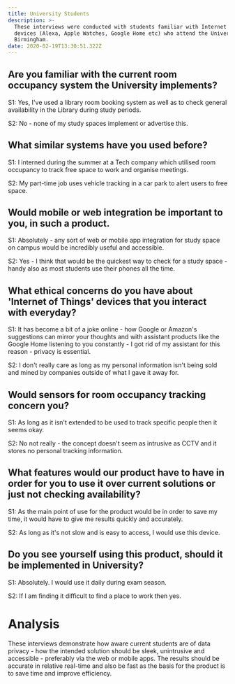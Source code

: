 ```yaml
---
title: University Students
description: >-
  These interviews were conducted with students familiar with Internet of Things
  devices (Alexa, Apple Watches, Google Home etc) who attend the University of
  Birmingham.
date: 2020-02-19T13:30:51.322Z
---
```

## Are you familiar with the current room occupancy system the University implements?

S1: Yes, I've used a library room booking system as well as to check general availability in the Library during study periods.

S2: No - none of my study spaces implement or advertise this.

## What similar systems have you used before?

S1: I interned during the summer at a Tech company which utilised room occupancy to track free space to work and organise meetings.

S2: My part-time job uses vehicle tracking in a car park to alert users to free space.

## Would mobile or web integration be important to you, in such a product.

S1: Absolutely - any sort of web or mobile app integration for study space on campus would be incredibly useful and accessible.

S2: Yes - I think that would be the quickest way to check for a study space - handy also as most students use their phones all the time.

## What ethical concerns do you have about 'Internet of Things' devices that you interact with everyday?

S1: It has become a bit of a joke online - how Google or Amazon's suggestions can mirror your thoughts 
and with assistant products like the Google Home listening to you constantly - I got rid of my assistant for this reason - privacy is essential.

S2: I don't really care as long as my personal information isn't being sold and mined by companies outside of what I gave it away for.

## Would sensors for room occupancy tracking concern you?

S1: As long as it isn't extended to be used to track specific people then it seems okay.

S2: No not really - the concept doesn't seem as intrusive as CCTV and it stores no personal tracking information.

## What features would our product have to have in order for you to use it over current solutions or just not checking availability?

S1: As the main point of use for the product would be in order to save my time, it would have to give me results quickly and accurately.

S2: As long as it's not slow and is easy to access, I would use this device.

## Do you see yourself using this product, should it be implemented in University?

S1: Absolutely. I would use it daily during exam season.

S2: If I am finding it difficult to find a place to work then yes.

# Analysis

These interviews demonstrate how aware current students are of data privacy - how the intended solution should be sleek, unintrusive and accessible - preferably via the web or mobile apps. The results should be accurate in relative real-time and also be fast as the basis for the product is to save time and improve efficiency.
